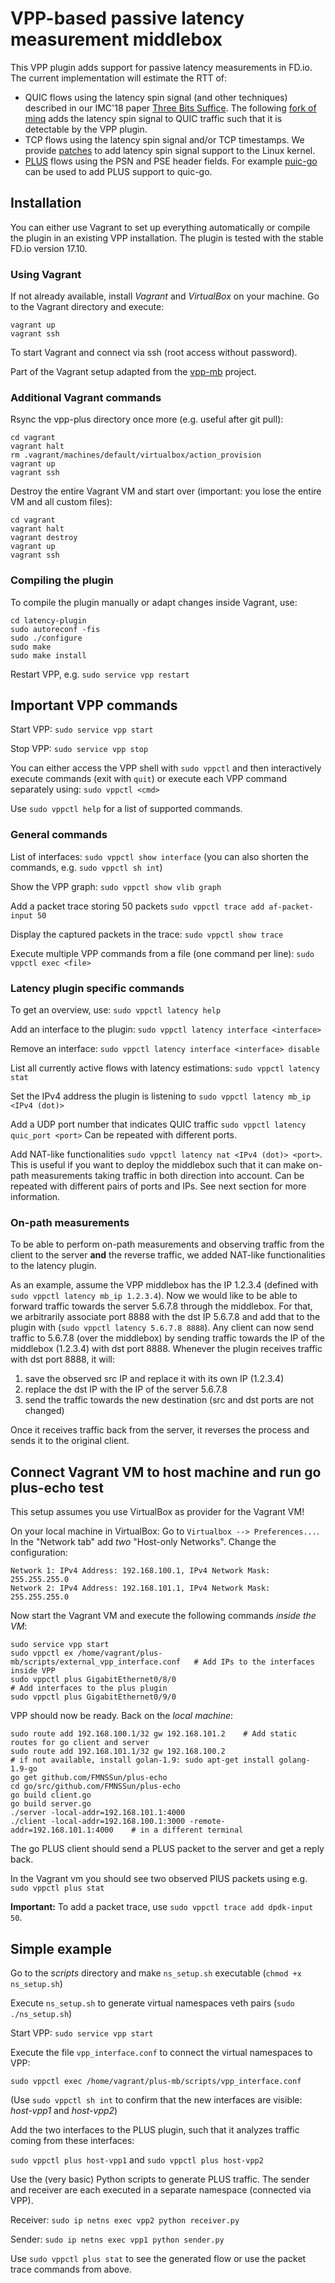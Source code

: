 # VPP-based passive latency measurement middlebox

This VPP plugin adds support for passive latency measurements in FD.io.
The current implementation will estimate the RTT of:

- QUIC flows using the latency spin signal (and other techniques) described
    in our IMC'18 paper [Three Bits Suffice](https://nsg.ee.ethz.ch/fileadmin/user_upload/spinbit.pdf).
    The following [fork of minq](https://github.com/pietdevaere/minq) adds the latency spin signal to QUIC traffic
    such that it is detectable by the VPP plugin.
- TCP flows using the latency spin signal and/or TCP timestamps.
    We provide [patches](https://github.com/mami-project/three-bits-suffice/tree/master/tcp/kernel_patches)
    to add latency spin signal support to the Linux kernel.
- [PLUS](https://nsg.ee.ethz.ch/fileadmin/user_upload/CNSM_2017.pdf) flows using the PSN and PSE header fields.
   For example [puic-go](https://github.com/mami-project/puic-go) can be used to add PLUS support to quic-go.

## Installation 

You can either use Vagrant to set up everything automatically
or compile the plugin in an existing VPP installation.
The plugin is tested with the stable FD.io version 17.10. 

### Using Vagrant
If not already available, install *Vagrant* and *VirtualBox* on your machine. 
Go to the Vagrant directory and execute:
```
vagrant up
vagrant ssh
```
To start Vagrant and connect via ssh (root access without password).

Part of the Vagrant setup adapted from the [vpp-mb](https://github.com/mami-project/vpp-mb) project.

### Additional Vagrant commands
Rsync the vpp-plus directory once more (e.g. useful after git pull):
```
cd vagrant
vagrant halt
rm .vagrant/machines/default/virtualbox/action_provision
vagrant up
vagrant ssh
```
Destroy the entire Vagrant VM and start over (important: you lose the entire VM and all custom files):
```
cd vagrant
vagrant halt
vagrant destroy
vagrant up
vagrant ssh
```

### Compiling the plugin
To compile the plugin manually or adapt changes inside Vagrant, use:
```
cd latency-plugin
sudo autoreconf -fis
sudo ./configure
sudo make
sudo make install
```

Restart VPP, e.g. `sudo service vpp restart`

## Important VPP commands
Start VPP: `sudo service vpp start`

Stop VPP: `sudo service vpp stop`

You can either access the VPP shell with `sudo vppctl` and then interactively execute commands (exit with `quit`) or execute each VPP command separately using: `sudo vppctl <cmd>`

Use `sudo vppctl help` for a list of supported commands.

### General commands
List of interfaces: `sudo vppctl show interface` (you can also shorten the commands, e.g. `sudo vppctl sh int`)

Show the VPP graph: `sudo vppctl show vlib graph`

Add a packet trace storing 50 packets `sudo vppctl trace add af-packet-input 50`

Display the captured packets in the trace: `sudo vppctl show trace`

Execute multiple VPP commands from a file (one command per line): `sudo vppctl exec <file>`

### Latency plugin specific commands
To get an overview, use: `sudo vppctl latency help`

Add an interface to the plugin: `sudo vppctl latency interface <interface>`

Remove an interface: `sudo vppctl latency interface <interface> disable`

List all currently active flows with latency estimations: `sudo vppctl latency stat`

Set the IPv4 address the plugin is listening to `sudo vppctl latency mb_ip <IPv4 (dot)>`

Add a UDP port number that indicates QUIC traffic `sudo vppctl latency quic_port <port>`
Can be repeated with different ports.

Add NAT-like functionalities `sudo vppctl latency nat <IPv4 (dot)> <port>`. This is useful if you
want to deploy the middlebox such that it can make on-path measurements taking traffic in
both direction into account. Can be repeated with different pairs of ports and IPs.
See next section for more information.

### On-path measurements
To be able to perform on-path measurements and observing traffic from the client
to the server **and** the reverse traffic, we added NAT-like functionalities to the
latency plugin.

As an example, assume the VPP middlebox has the IP 1.2.3.4 (defined with `sudo vppctl latency mb_ip 1.2.3.4`).
Now we would like to be able to forward traffic towards the server 5.6.7.8 through the middlebox.
For that, we arbitrarily associate port 8888 with the dst IP 5.6.7.8 and add that to the plugin with
(`sudo vppctl latency 5.6.7.8 8888`). Any client can now send traffic to 5.6.7.8 (over the middlebox)
by sending traffic towards the IP of the middlebox (1.2.3.4) with dst port 8888.
Whenever the plugin receives traffic with dst port 8888, it will:

1. save the observed src IP and replace it with its own IP (1.2.3.4)
1. replace the dst IP with the IP of the server 5.6.7.8
1. send the traffic towards the new destination (src and dst ports are not changed)

Once it receives traffic back from the server, it reverses the process and sends it to the original client.

## Connect Vagrant VM to host machine and run go plus-echo test
This setup assumes you use VirtualBox as provider for the Vagrant VM!

On your local machine in VirtualBox: Go to `Virtualbox --> Preferences...`. In the "Network tab" add *two* "Host-only Networks". Change the configuration:
```
Network 1: IPv4 Address: 192.168.100.1, IPv4 Network Mask: 255.255.255.0
Network 2: IPv4 Address: 192.168.101.1, IPv4 Network Mask: 255.255.255.0
```
Now start the Vagrant VM and execute the following commands *inside the VM*:
```
sudo service vpp start
sudo vppctl ex /home/vagrant/plus-mb/scripts/external_vpp_interface.conf   # Add IPs to the interfaces inside VPP
sudo vppctl plus GigabitEthernet0/8/0                                      # Add interfaces to the plus plugin
sudo vppctl plus GigabitEthernet0/9/0
```
VPP should now be ready. Back on the *local machine*:
```
sudo route add 192.168.100.1/32 gw 192.168.101.2    # Add static routes for go client and server
sudo route add 192.168.101.1/32 gw 192.168.100.2
# if not available, install golan-1.9: sudo apt-get install golang-1.9-go
go get github.com/FMNSSun/plus-echo
cd go/src/github.com/FMNSSun/plus-echo
go build client.go
go build server.go
./server -local-addr=192.168.101.1:4000
./client -local-addr=192.168.100.1:3000 -remote-addr=192.168.101.1:4000    # in a different terminal
```
The go PLUS client should send a PLUS packet to the server and get a reply back.

In the Vagrant vm you should see two observed PlUS packets using e.g. `sudo vppctl plus stat`

**Important:** To add a packet trace, use `sudo vppctl trace add dpdk-input 50`.

## Simple example
Go to the *scripts* directory and make `ns_setup.sh` executable (`chmod +x ns_setup.sh`)

Execute `ns_setup.sh` to generate virtual namespaces veth pairs (`sudo ./ns_setup.sh`)

Start VPP: `sudo service vpp start`

Execute the file `vpp_interface.conf` to connect the virtual namespaces to VPP:

`sudo vppctl exec /home/vagrant/plus-mb/scripts/vpp_interface.conf`

(Use `sudo vppctl sh int` to confirm that the new interfaces are visible: *host-vpp1* and *host-vpp2*)

Add the two interfaces to the PLUS plugin, such that it analyzes traffic coming from these interfaces:

`sudo vppctl plus host-vpp1` and `sudo vppctl plus host-vpp2`

Use the (very basic) Python scripts to generate PLUS traffic. The sender and receiver are each executed in a separate namespace (connected via VPP).

Receiver: `sudo ip netns exec vpp2 python receiver.py`

Sender: `sudo ip netns exec vpp1 python sender.py`

Use `sudo vppctl plus stat` to see the generated flow or use the packet trace commands from above.
